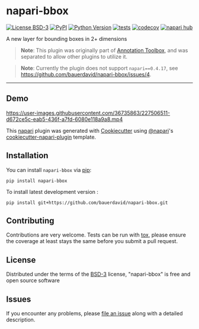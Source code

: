 # napari-bbox

[![License BSD-3](https://img.shields.io/pypi/l/napari-bbox.svg?color=green)](https://github.com/bauerdavid/napari-bbox/raw/main/LICENSE)
[![PyPI](https://img.shields.io/pypi/v/napari-bbox.svg?color=green)](https://pypi.org/project/napari-bbox)
[![Python Version](https://img.shields.io/pypi/pyversions/napari-bbox.svg?color=green)](https://python.org)
[![tests](https://github.com/bauerdavid/napari-bbox/workflows/tests/badge.svg)](https://github.com/bauerdavid/napari-bbox/actions)
[![codecov](https://codecov.io/gh/bauerdavid/napari-bbox/branch/main/graph/badge.svg)](https://codecov.io/gh/bauerdavid/napari-bbox)
[![napari hub](https://img.shields.io/endpoint?url=https://api.napari-hub.org/shields/napari-bbox)](https://napari-hub.org/plugins/napari-bbox)

A new layer for bounding boxes in 2+ dimensions

> **Note**: This plugin was originally part of [Annotation Toolbox](https://www.napari-hub.org/plugins/napari-nD-annotator), and was separated to allow other plugins to utilize it.

> **Note**: Currently the plugin does not support `napari==0.4.17`, see https://github.com/bauerdavid/napari-bbox/issues/4.

----------------------------------

## Demo


https://user-images.githubusercontent.com/36735863/227506511-d672ce5c-eab5-436f-a7fd-6080e118a9a8.mp4


This [napari] plugin was generated with [Cookiecutter] using [@napari]'s [cookiecutter-napari-plugin] template.

<!--
Don't miss the full getting started guide to set up your new package:
https://github.com/napari/cookiecutter-napari-plugin#getting-started

and review the napari docs for plugin developers:
https://napari.org/stable/plugins/index.html
-->

## Installation

You can install `napari-bbox` via [pip]:

    pip install napari-bbox



To install latest development version :

    pip install git+https://github.com/bauerdavid/napari-bbox.git


## Contributing

Contributions are very welcome. Tests can be run with [tox], please ensure
the coverage at least stays the same before you submit a pull request.

## License

Distributed under the terms of the [BSD-3] license,
"napari-bbox" is free and open source software

## Issues

If you encounter any problems, please [file an issue] along with a detailed description.

[napari]: https://github.com/napari/napari
[Cookiecutter]: https://github.com/audreyr/cookiecutter
[@napari]: https://github.com/napari
[MIT]: http://opensource.org/licenses/MIT
[BSD-3]: http://opensource.org/licenses/BSD-3-Clause
[GNU GPL v3.0]: http://www.gnu.org/licenses/gpl-3.0.txt
[GNU LGPL v3.0]: http://www.gnu.org/licenses/lgpl-3.0.txt
[Apache Software License 2.0]: http://www.apache.org/licenses/LICENSE-2.0
[Mozilla Public License 2.0]: https://www.mozilla.org/media/MPL/2.0/index.txt
[cookiecutter-napari-plugin]: https://github.com/napari/cookiecutter-napari-plugin

[file an issue]: https://github.com/bauerdavid/napari-bbox/issues

[napari]: https://github.com/napari/napari
[tox]: https://tox.readthedocs.io/en/latest/
[pip]: https://pypi.org/project/pip/
[PyPI]: https://pypi.org/
